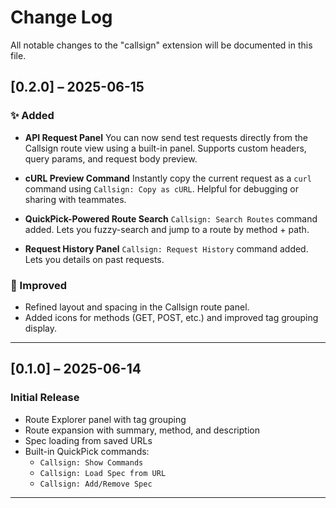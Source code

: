 # Change Log

All notable changes to the "callsign" extension will be documented in this file.

## [0.2.0] – 2025-06-15

### ✨ Added

-   **API Request Panel**
    You can now send test requests directly from the Callsign route view using a built-in panel.
    Supports custom headers, query params, and request body preview.

-   **cURL Preview Command**
    Instantly copy the current request as a `curl` command using `Callsign: Copy as cURL`.
    Helpful for debugging or sharing with teammates.

-   **QuickPick-Powered Route Search**
    `Callsign: Search Routes` command added.
    Lets you fuzzy-search and jump to a route by method + path.

-   **Request History Panel**
    `Callsign: Request History` command added.
    Lets you details on past requests.

### 🧩 Improved

-   Refined layout and spacing in the Callsign route panel.
-   Added icons for methods (GET, POST, etc.) and improved tag grouping display.

---

## [0.1.0] – 2025-06-14

### Initial Release

-   Route Explorer panel with tag grouping
-   Route expansion with summary, method, and description
-   Spec loading from saved URLs
-   Built-in QuickPick commands:
    -   `Callsign: Show Commands`
    -   `Callsign: Load Spec from URL`
    -   `Callsign: Add/Remove Spec`

---
